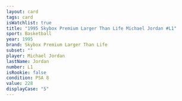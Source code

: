 ```yaml
---
layout: card
tags: card
isWatchlist: true
title: "1995 Skybox Premium Larger Than Life Michael Jordan #L1"
sport: Basketball
year: 1995
brand: Skybox Premium Larger Than Life
subset: ""
player: Michael Jordan
lastName: Jordan
number: L1
isRookie: false
condition: PSA 8
value: 228
displayCase: "5"
---
```

